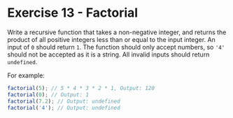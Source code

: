# Exercise 13 - Factorial

Write a recursive function that takes a non-negative integer, and returns the product of all positive integers less than or equal to the input integer. An input of `0` should return `1`. The function should only accept numbers, so `'4'` should not be accepted as it is a string. All invalid inputs should return `undefined`.

For example:

```javascript
factorial(5); // 5 * 4 * 3 * 2 * 1, Output: 120
factorial(0); // Output: 1
factorial(7.2); // Output: undefined
factorial('4'); // Output: undefined
```
